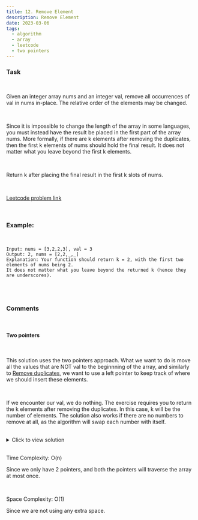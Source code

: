 ```yaml
---
title: 12. Remove Element
description: Remove Element
date: 2023-03-06
tags:
  - algorithm
  - array
  - leetcode
  - two pointers
---
```


### Task

<br />

Given an integer array nums and an integer val, remove all occurrences of val in nums in-place. The relative order of the elements may be changed.

<br />

Since it is impossible to change the length of the array in some languages, you must instead have the result be placed in the first part of the array nums. More formally, if there are k elements after removing the duplicates, then the first k elements of nums should hold the final result. It does not matter what you leave beyond the first k elements.

<br />

Return k after placing the final result in the first k slots of nums.

<br />

[Leetcode problem link](https://leetcode.com/problems/remove-element/description/)

<br />

### Example:

<br />

```
Input: nums = [3,2,2,3], val = 3
Output: 2, nums = [2,2,_,_]
Explanation: Your function should return k = 2, with the first two elements of nums being 2.
It does not matter what you leave beyond the returned k (hence they are underscores).
```

<br />
<br />

### Comments

<br />

#### Two pointers

<br />

This solution uses the two pointers approach. What we want to do is move all the values that are NOT val to the beginnning of the array, and similarly to [Remove duplicates](), we want to use a left pointer to keep track of where we should insert these elements.

<br />

If we encounter our val, we do nothing. The exercise requires you to return the k elements after removing the duplicates. In this case, k will be the number of elements.
The solution also works if there are no numbers to remove at all, as the algorithm will swap each number with itself.

<br />

<details>
  <summary>Click to view solution</summary>

```js
var removeElement = function (nums, val) {
  let k = 0;
  for (let i = 0; i < nums.length; i++) {
    if (nums[i] !== val) {
      nums[k] = nums[i];
      k++;
    }
  }

  return k;
};
```

</details>

<br />

Time Complexity: O(n)

Since we only have 2 pointers, and both the pointers will traverse the array at most once.

<br />

Space Complexity: O(1)

Since we are not using any extra space.

<br />
